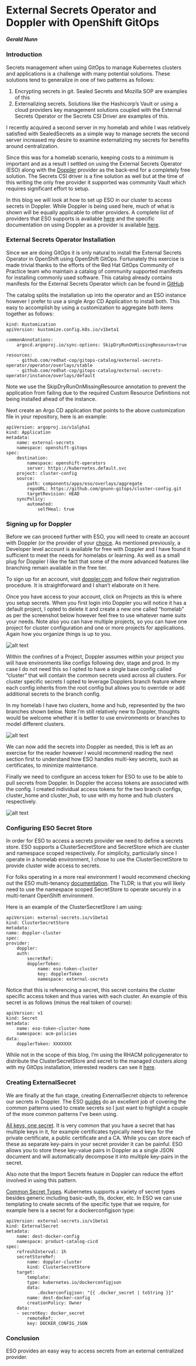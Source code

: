 # External Secrets Operator and Doppler with OpenShift GitOps
##### Gerald Nunn

### Introduction

Secrets management when using GitOps to manage Kubernetes clusters and applications is a challenge with many potential solutions. These solutions tend to generalize in one of two patterns as follows:

1. Encrypting secrets in git. Sealed Secrets and Mozilla SOP are examples of this
2. Externalizing secrets. Solutions like the Hashicorp’s Vault or using a cloud providers key management solutions coupled with the External Secrets Operator or the Secrets CSI Driver are examples of this.

I recently acquired a second server in my homelab and while I was relatively satisfied with SealedSecrets as a simple way to manage secrets the second server increased my desire to examine externalizing my secrets for benefits around centralization.

Since this was for a homelab scenario, keeping costs to a minimum is important and as a result I settled on using the External Secrets Operator (ESO) along with the [Doppler](http://doppler.com) provider as the back-end for a completely free solution. The Secrets CSI driver is a fine solution as well but at the time of this writing the only free provider it supported was community Vault which requires significant effort to setup.

In this blog we will look at how to set up ESO in our cluster to access secrets in Doppler. While Doppler is being used here, much of what is shown will be equally applicable to other providers. A complete list of providers that ESO supports is available [here](https://external-secrets.io/latest/provider/aws-secrets-manager/) and the specific documentation on using Doppler as a provider is available [here](https://external-secrets.io/latest/provider/doppler/).

### External Secrets Operator Installation

Since we are doing GitOps it is only natural to install the External Secrets Operator in OpenShift using OpenShift GitOps. Fortunately this exercise is made trivial thanks to the efforts of the Red Hat GitOps Community of Practice team who maintain a catalog of community supported manifests for installing commonly used software. This catalog already contains manifests for the External Secrets Operator which can be found in [GitHub](https://github.com/redhat-cop/gitops-catalog/tree/main/external-secrets-operator)

The catalog splits the installation up into the operator and an ESO instance however I prefer to use a single Argo CD Application to install both. This easy to accomplish by using a customization to aggregate both items together as follows:

    kind: Kustomization
    apiVersion: kustomize.config.k8s.io/v1beta1

    commonAnnotations:
        argocd.argoproj.io/sync-options: SkipDryRunOnMissingResource=true

    resources:
        - github.com/redhat-cop/gitops-catalog/external-secrets-operator/operator/overlays/stable
        - github.com/redhat-cop/gitops-catalog/external-secrets-operator/instance/overlays/default

Note we use the SkipDryRunOnMissingResource annotation to prevent the application from failing due to the required Custom Resource Definitions not being installed ahead of the instance.

Next create an Argo CD application that points to the above customization file in your repository, here is an example:

    apiVersion: argoproj.io/v1alpha1
    kind: Application
    metadata:
        name: external-secrets
        namespace: openshift-gitops
    spec:
        destination:
            namespace: openshift-operators
            server: https://kubernetes.default.svc
        project: cluster-config
        source:
            path: components/apps/eso/overlays/aggregate
            repoURL: https://github.com/gnunn-gitops/cluster-config.git
            targetRevision: HEAD
        syncPolicy:
            automated:
                selfHeal: true

### Signing up for Doppler

Before we can proceed further with ESO, you will need to create an account with Doppler (or the provider of your [choice](https://external-secrets.io/v0.8.1/provider/aws-secrets-manager/). As mentioned previously, a Developer level account is available for free with Doppler and I have found it sufficient to meet the needs for homelabs or learning. As well as a small plug for Doppler I like the fact that some of the more advanced features like branching remain available in the free tier.

To sign up for an account, visit [doppler.com](https://doppler.com) and follow their registration procedure. It is straightforward and I shan’t elaborate on it here.

Once you have access to your account, click on Projects as this is where you setup secrets. When you first login into Doppler you will notice it has a default project, I opted to delete it and create a new one called “homelab” as per the screenshot below however feel free to use whatever name suits your needs. Note also you can have multiple projects, so you can have one project for cluster configuration and one or more projects for applications. Again how you organize things is up to you.

![alt text](https://raw.githubusercontent.com/gnunn-gitops/blogs/main/external-secrets-operator-doppler/img/doppler-homelab.png)

Within the confines of a Project, Doppler assumes within your project you will have environments like configs following dev, stage and prod. In my case I do not need this so I opted to have a single base config called “cluster” that will contain the common secrets used across all clusters. For cluster specific secrets I opted to leverage Dopplers branch feature where each config inherits from the root config but allows you to override or add additional secrets to the branch config.

In my homelab I have two clusters, home and hub, represented by the two branches shown below. Note I’m still relatively new to Doppler, thoughts would be welcome whether it is better to use environments or branches to model different clusters.

![alt text](https://raw.githubusercontent.com/gnunn-gitops/blogs/main/external-secrets-operator-doppler/img/doppler-clusters.png)

We can now add the secrets into Doppler as needed, this is left as an exercise for the reader however I would recommend reading the next section first to understand how ESO handles multi-key secrets, such as certificates, to minimize maintenance.

Finally we need to configure an access token for ESO to use to be able to pull secrets from Doppler. In Doppler the access tokens are associated with the config. I created individual access tokens for the two branch configs, cluster_home and cluster_hub, to use with my home and hub clusters respectively.

![alt text](https://raw.githubusercontent.com/gnunn-gitops/blogs/main/external-secrets-operator-doppler/img/doppler-access-token.png)

### Configuring ESO Secret Store

In order for ESO to access a secrets provider we need to define a secrets store. ESO supports a ClusterSecretStore and SecretStore which are cluster and namespace scoped respectively. For simplicity, particularly since I operate in a homelab environment, I chose to use the ClusterSecretStore to provide cluster wide access to secrets.

For folks operating in a more real environment I would recommend checking out the ESO multi-tenancy [documentation](https://external-secrets.io/v0.8.1/guides/multi-tenancy/). The TLDR; is that you will likely need to use the namespace scoped SecretStore to operate securely in a multi-tenant OpenShift environment.

Here is an example of the ClusterSecretStore I am using:

    apiVersion: external-secrets.io/v1beta1
    kind: ClusterSecretStore
    metadata:
    name: doppler-cluster
    spec:
    provider:
        doppler:
        auth:
            secretRef:
            dopplerToken:
                name: eso-token-cluster
                key: dopplerToken
                namespace: external-secrets

Notice that this is referencing a secret, this secret contains the cluster specific access token and thus varies with each cluster. An example of this secret is as follows (minus the real token of course):

    apiVersion: v1
    kind: Secret
    metadata:
        name: eso-token-cluster-home
        namespace: acm-policies
    data:
        dopplerToken: XXXXXXX

While not in the scope of this blog, I’m using the RHACM policygenerator to distribute the ClusterSecretStore and secret to the managed clusters along with my GitOps installation, interested readers can see it [here](https://github.com/gnunn-gitops/acm-hub-bootstrap/tree/main/components/policies/gitops/base).

### Creating ExternalSecret

We are finally at the fun stage, creating ExternalSecret objects to reference our secrets in Doppler. The ESO [guides](https://external-secrets.io/v0.8.1/guides/introduction/) do an excellent job of covering the common patterns used to create secrets so I just want to highlight a couple of the more common patterns I’ve been using.

[All keys, one secret](https://external-secrets.io/v0.8.1/guides/all-keys-one-secret/). It is very common that you have a secret that has multiple keys in it, for example certificates typically need keys for the private certificate, a public certificate and a CA. While you can store each of these as separate key-pairs in your secret provider it can be painful. ESO allows you to store these key-value pairs in Doppler as a single JSON document and will automatically decompose it into multiple key-pairs in the secret.

Also note that the Import Secrets feature in Doppler can reduce the effort involved in using this pattern.

[Common Secret Types](https://external-secrets.io/v0.8.1/guides/common-k8s-secret-types/). Kubernetes supports a variety of secret types besides generic including basic-auth, tls, docker, etc. In ESO we can use templating to create secrets of the specific type that we require, for example here is a secret for a dockerconfigjson type:

    apiVersion: external-secrets.io/v1beta1
    kind: ExternalSecret
    metadata:
        name: dest-docker-config
        namespace: product-catalog-cicd
    spec:
        refreshInterval: 1h
        secretStoreRef:
            name: doppler-cluster
            kind: ClusterSecretStore
        target:
            template:
            type: kubernetes.io/dockerconfigjson
            data:
                .dockerconfigjson: "{{ .docker_secret | toString }}"
            name: dest-docker-config
            creationPolicy: Owner
        data:
        - secretKey: docker_secret
            remoteRef:
            key: DOCKER_CONFIG_JSON

### Conclusion

ESO provides an easy way to access secrets from an external centralized provider.